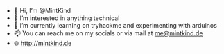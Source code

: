 - 👋 Hi, I’m @MintKind
- 👀 I’m interested in anything technical
- 🌱 I’m currently learning on tryhackme and experimenting with arduinos
- 📫 You can reach me on my socials or via mail at me@mintkind.de
- 🌐 http://mintkind.de

<!---
MintKind/MintKind is a ✨ special ✨ repository because its `README.md` (this file) appears on your GitHub profile.
You can click the Preview link to take a look at your changes.
--->
